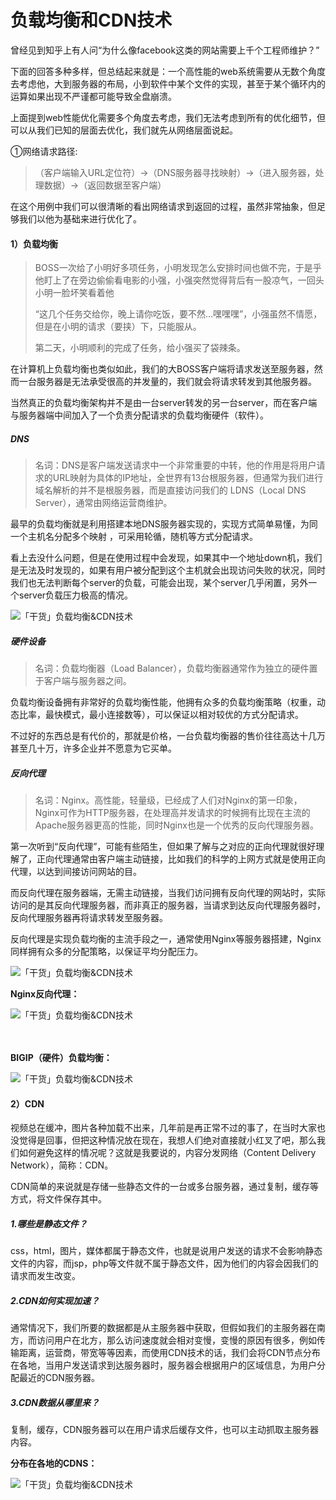 #  负载均衡和CDN技术

曾经见到知乎上有人问“为什么像facebook这类的网站需要上千个工程师维护？”

下面的回答多种多样，但总结起来就是：一个高性能的web系统需要从无数个角度去考虑他，大到服务器的布局，小到软件中某个文件的实现，甚至于某个循环内的运算如果出现不严谨都可能导致全盘崩溃。

上面提到web性能优化需要多个角度去考虑，我们无法考虑到所有的优化细节，但可以从我们已知的层面去优化，我们就先从网络层面说起。

①网络请求路径:

> （客户端输入URL定位符）→（DNS服务器寻找映射）→（进入服务器，处理数据）→（返回数据至客户端）　

在这个用例中我们可以很清晰的看出网络请求到返回的过程，虽然非常抽象，但足够我们以他为基础来进行优化了。

#### 1）负载均衡

> BOSS一次给了小明好多项任务，小明发现怎么安排时间也做不完，于是乎他盯上了在旁边偷偷看电影的小强，小强突然觉得背后有一股凉气，一回头小明一脸坏笑看着他
>
> 
>
> “这几个任务交给你，晚上请你吃饭，要不然…嘿嘿嘿”，小强虽然不情愿，但是在小明的请求（要挟）下，只能服从。
>
> 
>
> 第二天，小明顺利的完成了任务，给小强买了袋辣条。

在计算机上负载均衡也类似如此，我们的大BOSS客户端将请求发送至服务器，然而一台服务器是无法承受很高的并发量的，我们就会将请求转发到其他服务器。

当然真正的负载均衡架构并不是由一台server转发的另一台server，而在客户端与服务器端中间加入了一个负责分配请求的负载均衡硬件（软件）。

##### DNS

> 名词：DNS是客户端发送请求中一个非常重要的中转，他的作用是将用户请求的URL映射为具体的IP地址，全世界有13台根服务器，但通常为我们进行域名解析的并不是根服务器，而是直接访问我们的 LDNS（Local DNS Server），通常由网络运营商维护。

最早的负载均衡就是利用搭建本地DNS服务器实现的，实现方式简单易懂，为同一个主机名分配多个映射 ，可采用轮循，随机等方式分配请求。

看上去没什么问题，但是在使用过程中会发现，如果其中一个地址down机，我们是无法及时发现的，如果有用户被分配到这个主机就会出现访问失败的状况，同时我们也无法判断每个server的负载，可能会出现，某个server几乎闲置，另外一个server负载压力极高的情况。

![「干货」负载均衡&CDN技术](https://imgoss.xgss.net/picgo/6ac2304f0d6a4a319fe427434db88158.png?aliyun)



##### 硬件设备

> 名词：负载均衡器（Load Balancer），负载均衡器通常作为独立的硬件置于客户端与服务器之间。

负载均衡设备拥有非常好的负载均衡性能，他拥有众多的负载均衡策略（权重，动态比率，最快模式，最小连接数等），可以保证以相对较优的方式分配请求。

不过好的东西总是有代价的，那就是价格，一台负载均衡器的售价往往高达十几万甚至几十万，许多企业并不愿意为它买单。

##### 反向代理

> 名词：Nginx。高性能，轻量级，已经成了人们对Nginx的第一印象，Nginx可作为HTTP服务器，在处理高并发请求的时候拥有比现在主流的Apache服务器更高的性能，同时Nginx也是一个优秀的反向代理服务器。

第一次听到“反向代理”，可能有些陌生，但如果了解与之对应的正向代理就很好理解了，正向代理通常由客户端主动链接，比如我们的科学的上网方式就是使用正向代理，以达到间接访问网站的目。

而反向代理在服务器端，无需主动链接，当我们访问拥有反向代理的网站时，实际访问的是其反向代理服务器，而非真正的服务器，当请求到达反向代理服务器时，反向代理服务器再将请求转发至服务器。

反向代理是实现负载均衡的主流手段之一，通常使用Nginx等服务器搭建，Nginx同样拥有众多的分配策略，以保证平均分配压力。

![「干货」负载均衡&CDN技术](https://imgoss.xgss.net/picgo/af522235f87744819540bdd27f56fc9d.png?aliyun)



**Nginx反向代理：**

![「干货」负载均衡&CDN技术](https://imgoss.xgss.net/picgo/c4e87d969cf14aed87a1ab3c3bcc1a24.jpeg?aliyun)



　　　　　　　　　　　　　　　　

**BIGIP（硬件）负载均衡：**

![「干货」负载均衡&CDN技术](https://imgoss.xgss.net/picgo/39974005a5ef4bc6a3ef060a5579557c.jpeg?aliyun)



#### 2）CDN

视频总在缓冲，图片各种加载不出来，几年前是再正常不过的事了，在当时大家也没觉得是回事，但把这种情况放在现在，我想人们绝对直接就小红叉了吧，那么我们如何避免这样的情况呢？这就是我要说的，内容分发网络（Content Delivery Network），简称：CDN。

CDN简单的来说就是存储一些静态文件的一台或多台服务器，通过复制，缓存等方式，将文件保存其中。

##### 1.哪些是静态文件？

css，html，图片，媒体都属于静态文件，也就是说用户发送的请求不会影响静态文件的内容，而jsp，php等文件就不属于静态文件，因为他们的内容会因我们的请求而发生改变。

##### 2.CDN如何实现加速？

通常情况下，我们所要的数据都是从主服务器中获取，但假如我们的主服务器在南方，而访问用户在北方，那么访问速度就会相对变慢，变慢的原因有很多，例如传输距离，运营商，带宽等等因素，而使用CDN技术的话，我们会将CDN节点分布在各地，当用户发送请求到达服务器时，服务器会根据用户的区域信息，为用户分配最近的CDN服务器。

##### 3.CDN数据从哪里来？

复制，缓存，CDN服务器可以在用户请求后缓存文件，也可以主动抓取主服务器内容。

**分布在各地的CDNS：**

![「干货」负载均衡&CDN技术](https://imgoss.xgss.net/picgo/71485d4bf24b4f2a816d81b865fa8a75.png?aliyun)